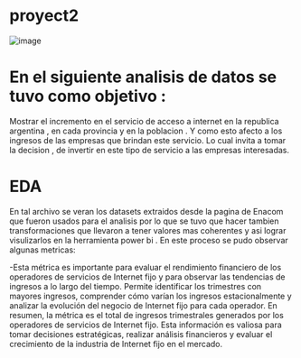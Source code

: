 # proyect2

![image](https://github.com/38215290/proyect2/assets/127343400/e0e3244e-83b1-4e3f-bb06-55c3523eb199)
# En el siguiente analisis de datos se tuvo como objetivo :

Mostrar el incremento en el servicio de acceso a internet en la republica argentina ,  en cada provincia y en la poblacion . Y como esto afecto a los ingresos de las empresas que brindan este servicio. Lo cual invita a tomar la decision , de invertir en este tipo de servicio a las empresas interesadas.

# EDA

En tal archivo se veran los datasets extraidos desde la pagina de Enacom  que fueron usados para el analisis por lo que se tuvo que hacer tambien transformaciones que llevaron a tener valores mas coherentes y asi lograr visulizarlos en la herramienta power bi .
En este proceso se pudo observar algunas metricas:

-Esta métrica es importante para evaluar el rendimiento financiero de los operadores de servicios de Internet fijo y para observar las tendencias de ingresos a lo largo del tiempo. Permite identificar los trimestres con mayores ingresos, comprender cómo varían los ingresos estacionalmente y analizar la evolución del negocio de Internet fijo para cada operador.
En resumen, la métrica es el total de ingresos trimestrales generados por los operadores de servicios de Internet fijo. Esta información es valiosa para tomar decisiones estratégicas, realizar análisis financieros y evaluar el crecimiento de la industria de Internet fijo en el mercado.
